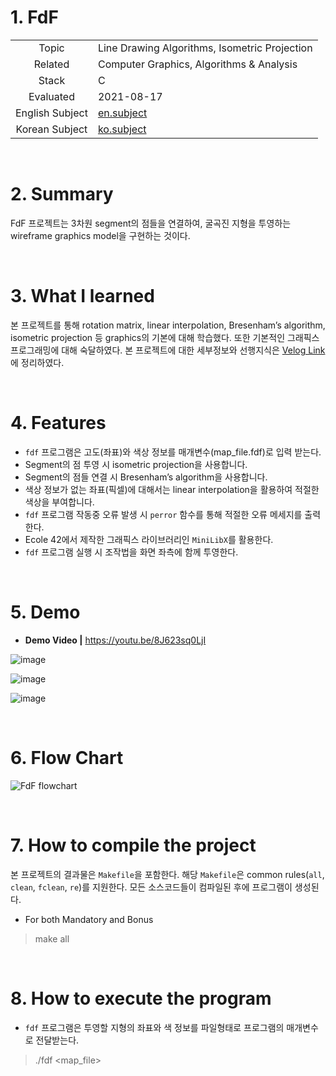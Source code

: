 # 1. FdF

|   |   |
| :-: | - |
| Topic | Line Drawing Algorithms, Isometric Projection |
| Related | Computer Graphics, Algorithms & Analysis |
| Stack | C |
| Evaluated | 2021-08-17 |
| English Subject | [en.subject](https://github.com/24siefil/42SEOUL-42cursus/blob/main/02-FdF/subject.pdf) |
| Korean Subject | [ko.subject](https://github.com/24siefil/42SEOUL-42cursus/blob/main/02-FdF/fdf.ko.md) |

<br/>

# 2. Summary
FdF 프로젝트는 3차원 segment의 점들을 연결하여, 굴곡진 지형을 투영하는 wireframe graphics model을 구현하는 것이다.

<br/>

# 3. What I learned

본 프로젝트를 통해 rotation matrix, linear interpolation, Bresenham’s algorithm, isometric projection 등 graphics의 기본에 대해 학습했다. 또한 기본적인 그래픽스 프로그래밍에 대해 숙달하였다. 본 프로젝트에 대한 세부정보와 선행지식은 [Velog Link](https://velog.io/@sshin/FdF-Computer-Graphics)에 정리하였다.

<br/>

# 4. Features

* `fdf` 프로그램은 고도(좌표)와 색상 정보를 매개변수(map_file.fdf)로 입력 받는다.
* Segment의 점 투영 시 isometric projection을 사용합니다. 
* Segment의 점들 연결 시 Bresenham’s algorithm을 사용합니다.
* 색상 정보가 없는 좌표(픽셀)에 대해서는 linear interpolation을 활용하여 적절한 색상을 부여합니다.
* `fdf` 프로그램 작동중 오류 발생 시 `perror` 함수를 통해 적절한 오류 메세지를 출력한다.
* Ecole 42에서 제작한 그래픽스 라이브러리인 `MiniLibX`를 활용한다.
* `fdf` 프로그램 실행 시 조작법을 화면 좌측에 함께 투영한다.

<br/>

# 5. Demo

* **Demo Video |** https://youtu.be/8J623sq0LjI

![image](https://user-images.githubusercontent.com/83692797/148332120-335756c9-8b1f-4a05-94a4-342545d56971.png)

![image](https://user-images.githubusercontent.com/83692797/148332189-0f977d8f-e8a2-4e45-878b-40ee74487878.png)

![image](https://user-images.githubusercontent.com/83692797/148332224-157f5e0b-fcef-411b-ab20-3e1d0de9a4ab.png)

<br/>

# 6. Flow Chart

![FdF flowchart](https://user-images.githubusercontent.com/83692797/138420514-13bf31e7-75c1-4258-9c95-da53e211e143.png)

<br/>

# 7. How to compile the project
본 프로젝트의 결과물은  `Makefile`을 포함한다. 해당 `Makefile`은 common rules(`all`, `clean`, `fclean`, `re`)를 지원한다. 모든 소스코드들이 컴파일된 후에 프로그램이 생성된다.

* For both Mandatory and Bonus
> make all

<br/>

# 8. How to execute the program

* `fdf` 프로그램은 투영할 지형의 좌표와 색 정보를 파일형태로 프로그램의 매개변수로 전달받는다.

> ./fdf \<map_file>

